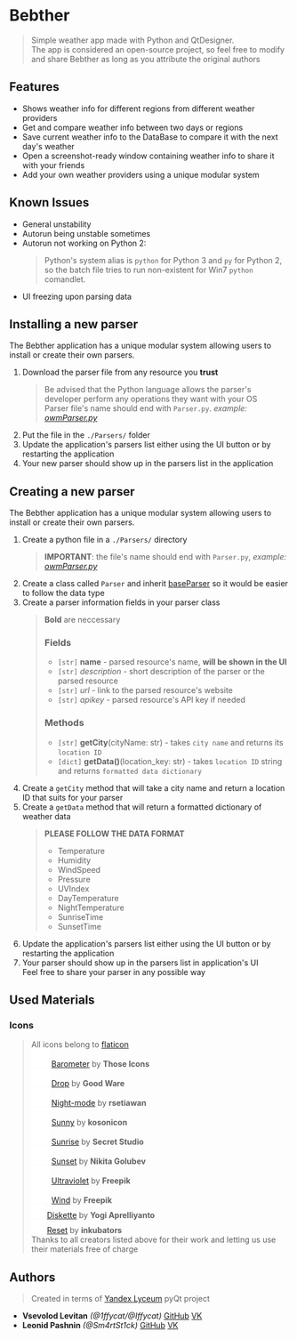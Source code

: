 # Bebther
> Simple weather app made with Python and QtDesigner.  
> The app is considered an open-source project, so feel free to modify and share Bebther as long as you attribute the original authors

## Features
* Shows weather info for different regions from different weather providers
* Get and compare weather info between two days or regions
* Save current weather info to the DataBase to compare it with the next day's weather
* Open a screenshot-ready window containing weather info to share it with your friends 
* Add your own weather providers using a unique modular system

## Known Issues
* General unstability  
* Autorun being unstable sometimes
* Autorun not working on Python 2:
  > Python's system alias is `python` for Python 3 and `py` for Python 2, so the batch file tries to run non-existent for Win7 `python` comandlet.
* UI freezing upon parsing data
  
## Installing a new parser
The Bebther application has a unique modular system allowing users to install or create their own parsers.
1. Download the parser file from any resource you **trust**
   > Be advised that the Python language allows the parser's developer perform any operations they want with your OS  
   > Parser file's name should end with `Parser.py`. *example: [owmParser.py](Parsers/owmParser.py)*
2. Put the file in the `./Parsers/` folder
3. Update the application's parsers list either using the UI button or by restarting the application
4. Your new parser should show up in the parsers list in the application
## Creating a new parser
The Bebther application has a unique modular system allowing users to install or create their own parsers.
1. Create a python file in a `./Parsers/` directory
    > **IMPORTANT**: the file's name should end with `Parser.py`, *example: [owmParser.py](Parsers/owmParser.py)*
2. Create a class called `Parser` and inherit [baseParser](Parsers/baseParser.py) so it would be easier to follow the data type
3. Create a parser information fields in your parser class
    > **Bold** are neccessary
    >### Fields
    >* `[str]` **name** - parsed resource's name, **will be shown in the UI**
    >* `[str]` *description* - short description of the parser or the parsed resource
    >* `[str]` *url* - link to the parsed resource's website 
    >* `[str]` *apikey* - parsed resource's API key if needed
    >### Methods
    >* `[str]` **getCity**(cityName: str) - takes `city name` and returns its `location ID`
    >* `[dict]` **getData()**(location_key: str) - takes `location ID` string and returns `formatted data dictionary`
4. Create a `getCity` method that will take a city name and return a location ID that suits for your parser
5. Create a `getData` method that will return a formatted dictionary of weather data
    > **PLEASE FOLLOW THE DATA FORMAT**
    >* Temperature
    >* Humidity
    >* WindSpeed
    >* Pressure
    >* UVIndex
    >* DayTemperature
    >* NightTemperature
    >* SunriseTime
    >* SunsetTime
6. Update the application's parsers list either using the UI button or by restarting the application
7. Your parser should show up in the parsers list in application's UI  
Feel free to share your parser in any possible way
## Used Materials
### Icons
> All icons belong to [flaticon](https://flaticon.com)  
![Barometer icon](ui/light/images/barometer.png) [Barometer](https://www.flaticon.com/free-icon/barometer_481430) by **Those Icons**  
![Drop icon](ui/light/images/drop.png) [Drop](https://www.flaticon.com/free-icon/drop_606797) by **Good Ware**  
![Night-mode icon](ui/light/images/night-mode.png) [Night-mode](https://www.flaticon.com/premium-icon/night-mode_2182323) by **rsetiawan**  
![Sunny icon](ui/light/images/sunny.png) [Sunny](https://www.flaticon.com/premium-icon/sunny_3222672) by **kosonicon**  
![Sunrise icon](ui/light/images/sunrise.png) [Sunrise](https://www.flaticon.com/premium-icon/sunrise_4398453) by **Secret Studio**  
![Sunset icon](ui/light/images/sunset.png) [Sunset](https://www.flaticon.com/free-icon/sunset_287668) by **Nikita Golubev**  
![Ultraviolet icon](ui/light/images/ultraviolet.png) [Ultraviolet](https://www.flaticon.com/premium-icon/ultraviolet_3512031) by **Freepik**  
![Wind icon](ui/light/images/wind.png) [Wind](https://www.flaticon.com/premium-icon/wind_2057945) by **Freepik**  
![Diskette icon](ui/light/images/save.png) [Diskette](https://www.flaticon.com/premium-icon/diskette_2874091) by **Yogi Aprelliyanto**  
![Reset icon](ui/light/images/reload.png) [Reset](https://www.flaticon.com/premium-icon/reset_2618245) by **inkubators**  
Thanks to all creators listed above for their work and letting us use their materials free of charge

## Authors
> Created in terms of [Yandex Lyceum](https://lyceum.yandex.ru) pyQt project
* **Vsevolod Levitan** *(@1ffycat/@Iffycat)* [GitHub](https://github.com/1ffycat) [VK](https://vk.com/1ffycat)
* **Leonid Pashnin** *(@Sm4rtSt1ck)* [GitHub](https://github.com/Sm4rtSt1ck) [VK](https://vk.com/sex.maker)